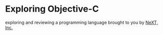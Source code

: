 # Exploring Objective-C

exploring and reviewing a programming language brought to you by [NeXT, Inc.](https://en.wikipedia.org/wiki/NeXT)
